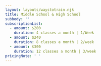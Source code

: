```yaml
---
layout: layouts/waystotrain.njk
title: Middle School & High School
subbody: ''
subscriptionList:
  - amount: $200
    duration: 4 classes a month | 1/Week
  - amount: $240
    duration: 8 classes a month | 2/week
  - amount: $300
    duration: 12 classes a month | 3/week
pricingNote: ' '
---
```


